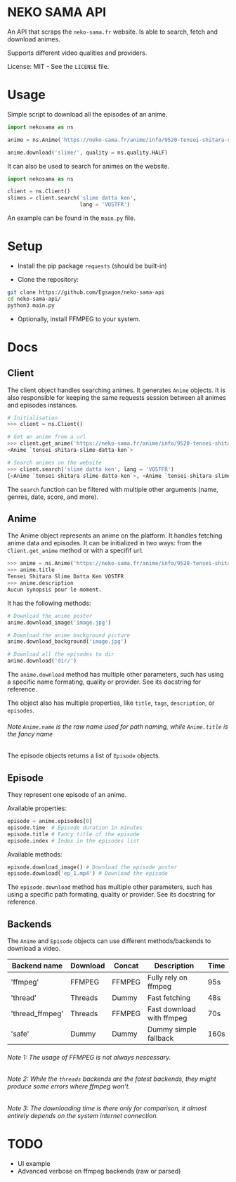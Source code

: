 # NEKO SAMA API

An API that scraps the `neko-sama.fr` website.
Is able to search, fetch and download animes.

Supports different video qualities and providers.

License: MIT - See the `LICENSE` file.

# Usage

Simple script to download all the episodes of an anime.
```python
import nekosama as ns

anime = ns.Anime('https://neko-sama.fr/anime/info/9520-tensei-shitara-slime-datta-ken_vostfr')

anime.download('slime/', quality = ns.quality.HALF)
```

It can also be used to search for animes on the website.
```python
import nekosama as ns

client = ns.Client()
slimes = client.search('slime datta ken',
                       lang = 'VOSTFR')
```

An example can be found in the `main.py` file.

# Setup

- Install the pip package `requests` (should be built-in)

- Clone the repository:
```sh
git clone https://github.com/Egsagon/neko-sama-api
cd neko-sama-api/
python3 main.py
```

- Optionally, install FFMPEG to your system.

# Docs

## Client
The client object handles searching animes.
It generates `Anime` objects. It is also
responsible for keeping the same requests
session between all animes and episodes instances.

```python
# Initialisation
>>> client = ns.Client()

# Get an anime from a url
>>> client.get_anime('https://neko-sama.fr/anime/info/9520-tensei-shitara-slime-datta-ken_vostfr')
<Anime `tensei-shitara-slime-datta-ken`>

# Search animes on the website
>>> client.search('slime datta ken', lang = 'VOSTFR')
[<Anime `tensei-shitara-slime-datta-ken`>, <Anime `tensei-shitara-slime-datta-ken-2nd-season-part-2`>, <Anime `tensei-shitara-slime-datta-ken-2nd-season`>, <Anime `tensura-nikki-tensei-shitara-slime-datta-ken`>, <Anime `tensei-shitara-slime-datta-ken-kanwa-verudora-nikki`>]
```

The `search` function can be filtered with multiple other arguments (name, genres, date, score, and more).

## Anime
The Anime object represents an anime on the platform.
It handles fetching anime data and episodes. It can be initialized in two ways:
from the `Client.get_anime` method or with a specifif url:

```python
>>> anime = ns.Anime('https://neko-sama.fr/anime/info/9520-tensei-shitara-slime-datta-ken_vostfr')
>>> anime.title
Tensei Shitara Slime Datta Ken VOSTFR
>>> anime.description
Aucun synopsis pour le moment.
```

It has the following methods:
```python
# Download the anime poster
anime.download_image('image.jpg')

# Download the anime background picture
anime.download_background('image.jpg')

# Download all the episodes to dir
anime.download('dir/')
```

The `anime.download` method has multiple other parameters,
such has using a specific name formating, quality or provider. See its docstring for reference.

The object also has multiple properties, like `title`, `tags`, `description`, or `episodes`.

###### Note `Anime.name` is the raw name used for path naming, while `Anime.title` is the fancy name

The episode objects returns a list of `Episode` objects.

## Episode
They represent one episode of an anime.

Available properties:
```python
episode = anime.episodes[0]
episode.time  # Episode duration in minutes
episode.title # Fancy title of the episode
episode.index # Index in the episodes list
```

Available methods:
```python
episode.download_image() # Download the episode poster
episode.download('ep_1.mp4') # Download the episode
```

The `episode.download` method has multiple other parameters,
such has using a specific path formating, quality or provider. See its docstring for reference.

## Backends

The `Anime` and `Episode` objects can use different methods/backends to download a video.

| Backend name    | Download | Concat | Description               | Time |
| --------------- | -------- | ------ | ------------------------- | ---- |
| 'ffmpeg'        | FFMPEG   | FFMPEG | Fully rely on ffmpeg      | 95s  |
| 'thread'        | Threads  | Dummy  | Fast fetching             | 48s  |
| 'thread_ffmpeg' | Threads  | FFMPEG | Fast download with ffmpeg | 70s  |
| 'safe'          | Dummy    | Dummy  | Dummy simple fallback     | 160s |

###### Note 1: The usage of FFMPEG is not always nescessary.
###### Note 2: While the `threads` backends are the fatest backends, they might produce some errors where ffmpeg won't.
###### Note 3: The downloading time is there only for comparison, it almost entirely depends on the system internet connection.

# TODO

- UI example
- Advanced verbose on ffmpeg backends (raw or parsed)
